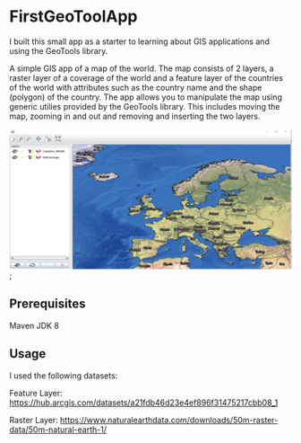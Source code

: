 # FirstGeoToolApp

I built this small app as a starter to learning about GIS applications and using the GeoTools library.

A simple GIS app of a map of the world. The map consists of 2 layers, a raster layer of a coverage of the world and a feature layer
of the countries of the world with attributes such as the country name and the shape (polygon) of the country. The app allows you to
manipulate the map using generic utilies provided by the GeoTools library. This includes moving the map, zooming in and out and
removing and inserting the two layers.

![Image of Application](https://github.com/joedpwd/FirstGeoToolApp/blob/master/First_GeoTool_App.png);

## Prerequisites

Maven
JDK 8

## Usage
I used the following datasets:

Feature Layer: https://hub.arcgis.com/datasets/a21fdb46d23e4ef896f31475217cbb08_1

Raster Layer: https://www.naturalearthdata.com/downloads/50m-raster-data/50m-natural-earth-1/

